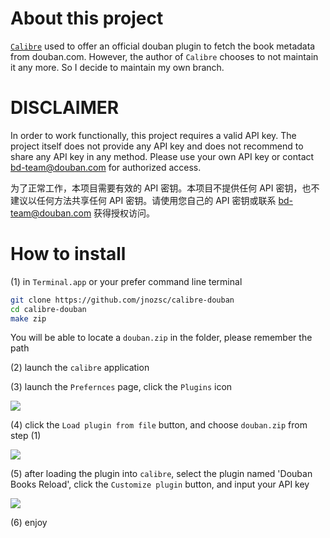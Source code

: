# About this project

[`Calibre`](https://github.com/kovidgoyal/calibre) used to offer an official douban plugin to fetch the book metadata from douban.com. However, the author of `Calibre` chooses to not maintain it any more. So I decide to maintain my own branch.

# DISCLAIMER

In order to work functionally, this project requires a valid API key. The project itself does not provide any API key and does not recommend to share any API key in any method. Please use your own API key or contact bd-team@douban.com for authorized access.

为了正常工作，本项目需要有效的 API 密钥。本项目不提供任何 API 密钥，也不建议以任何方法共享任何 API 密钥。请使用您自己的 API 密钥或联系 bd-team@douban.com 获得授权访问。

# How to install

(1) in `Terminal.app` or your prefer command line terminal

```bash
git clone https://github.com/jnozsc/calibre-douban
cd calibre-douban
make zip
```

You will be able to locate a `douban.zip` in the folder, please remember the path

(2) launch the `calibre` application

(3) launch the `Prefernces` page, click the `Plugins` icon

<img src="https://github.com/jnozsc/calibre-douban/raw/master/asset/step_1.png" >

(4) click the `Load plugin from file` button, and choose `douban.zip` from step (1)

<img src="https://github.com/jnozsc/calibre-douban/raw/master/asset/step_2.png" >

(5) after loading the plugin into `calibre`, select the plugin named 'Douban Books Reload', click the `Customize plugin` button, and input your API key

<img src="https://github.com/jnozsc/calibre-douban/raw/master/asset/step_3.png" >

(6) enjoy
